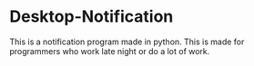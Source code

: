 # Desktop-Notification
This is a notification program made in python. This is made for programmers who work late night or do a lot of work.
